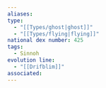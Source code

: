 ```yaml
---
aliases: 
type:
  - "[[Types/ghost|ghost]]"
  - "[[Types/flying|flying]]"
national dex number: 425
tags:
  - Sinnoh
evolution line:
  - "[[Drifblim]]"
associated:
---
```

